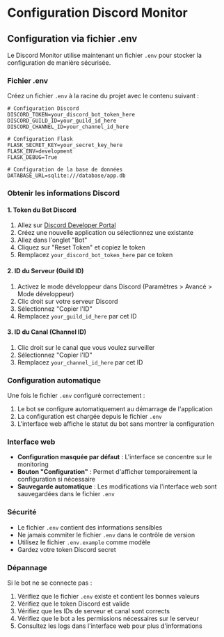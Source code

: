 # Configuration Discord Monitor

## Configuration via fichier .env

Le Discord Monitor utilise maintenant un fichier `.env` pour stocker la configuration de manière sécurisée.

### Fichier .env

Créez un fichier `.env` à la racine du projet avec le contenu suivant :

```env
# Configuration Discord
DISCORD_TOKEN=your_discord_bot_token_here
DISCORD_GUILD_ID=your_guild_id_here
DISCORD_CHANNEL_ID=your_channel_id_here

# Configuration Flask
FLASK_SECRET_KEY=your_secret_key_here
FLASK_ENV=development
FLASK_DEBUG=True

# Configuration de la base de données
DATABASE_URL=sqlite:///database/app.db
```

### Obtenir les informations Discord

#### 1. Token du Bot Discord

1. Allez sur [Discord Developer Portal](https://discord.com/developers/applications)
2. Créez une nouvelle application ou sélectionnez une existante
3. Allez dans l'onglet "Bot"
4. Cliquez sur "Reset Token" et copiez le token
5. Remplacez `your_discord_bot_token_here` par ce token

#### 2. ID du Serveur (Guild ID)

1. Activez le mode développeur dans Discord (Paramètres > Avancé > Mode développeur)
2. Clic droit sur votre serveur Discord
3. Sélectionnez "Copier l'ID"
4. Remplacez `your_guild_id_here` par cet ID

#### 3. ID du Canal (Channel ID)

1. Clic droit sur le canal que vous voulez surveiller
2. Sélectionnez "Copier l'ID"
3. Remplacez `your_channel_id_here` par cet ID

### Configuration automatique

Une fois le fichier `.env` configuré correctement :

1. Le bot se configure automatiquement au démarrage de l'application
2. La configuration est chargée depuis le fichier `.env`
3. L'interface web affiche le statut du bot sans montrer la configuration

### Interface web

- **Configuration masquée par défaut** : L'interface se concentre sur le monitoring
- **Bouton "Configuration"** : Permet d'afficher temporairement la configuration si nécessaire
- **Sauvegarde automatique** : Les modifications via l'interface web sont sauvegardées dans le fichier `.env`

### Sécurité

- Le fichier `.env` contient des informations sensibles
- Ne jamais commiter le fichier `.env` dans le contrôle de version
- Utilisez le fichier `.env.example` comme modèle
- Gardez votre token Discord secret

### Dépannage

Si le bot ne se connecte pas :

1. Vérifiez que le fichier `.env` existe et contient les bonnes valeurs
2. Vérifiez que le token Discord est valide
3. Vérifiez que les IDs de serveur et canal sont corrects
4. Vérifiez que le bot a les permissions nécessaires sur le serveur
5. Consultez les logs dans l'interface web pour plus d'informations
